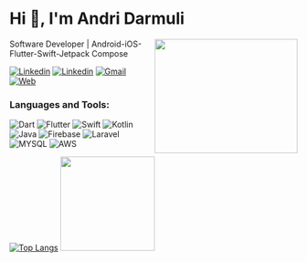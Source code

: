 <h1 align="left">Hi 👋, I'm Andri Darmuli</h1>

<img align="right" width=250 height=200 src="https://github.com/ndridm2/ndridm2/assets/64353589/2ae2dc53-bbee-427f-90b4-18ca88d6ab37" />

Software Developer | Android-iOS-Flutter-Swift-Jetpack Compose

[![Linkedin](https://img.shields.io/badge/Linked-in-369?style=flat-square&logo=linkedin&logoColor=white&color=blue)](https://linkedin.com/in/andri-darmuli-a39011218)
[![Linkedin](https://img.shields.io/badge/Twitter-tw-369?style=flat-square&logo=twitter&logoColor=white&color=blue)](https://twitter.com/ndridm2_)
[![Gmail](https://img.shields.io/badge/%20-Send%20Mail-black?color=007EC6&labelColor=555555&logo=gmail&logoColor=f5f7fe)](mailto:trick.coffe26@gmail.com?subject=From%20GitHub&&body=Hi,%20there.%20Found%20you%20on%20GitHub!%20Let's%20talk%20about...)
[![Web](https://img.shields.io/badge/%20-Link%20Web-black?color=007EC6&labelColor=555555&logo=google&logoColor=f5f7fe)](https://trickoff.me/)

<h3 align="left">Languages and Tools:</h3>
<p align="left">

![Dart](https://img.shields.io/badge/dart-%230175C2.svg?style=for-the-badge&logo=dart&logoColor=white) ![Flutter](https://img.shields.io/badge/Flutter-%2302569B.svg?style=for-the-badge&logo=Flutter&logoColor=white) ![Swift](https://img.shields.io/badge/swift-white.svg?style=for-the-badge&logo=swift&logoColor=%23ED8B00) ![Kotlin](https://img.shields.io/badge/kotlin-7D00FF.svg?style=for-the-badge&logo=kotlin&logoColor=blue) ![Java](https://img.shields.io/badge/jetpack_compose-%23ED8B00.svg?style=for-the-badge&logo=jetpack-compose) ![Firebase](https://img.shields.io/badge/firebase-%23039BE5.svg?style=for-the-badge&logo=firebase) ![Laravel](https://img.shields.io/badge/laravel-%23D90007.svg?style=for-the-badge&logo=laravel&logoColor=white) ![MYSQL](https://img.shields.io/badge/mysql-%23039BE5.svg?style=for-the-badge&logo=mysql&logoColor=white) ![AWS](https://img.shields.io/badge/AWS-%23039BE5.svg?style=for-the-badge&logo=amazon-aws&logoColor=white)

</p>

<p align="center" >
  
[![Top Langs](https://github-readme-stats.vercel.app/api/top-langs/?username=tusharhow&langs_count=6&count_private=true&layout=compact&theme=react&hide_border=true&bg_color=1F222E&title_color=F85D7F&icon_color=F8D866&hide=Jupyter%20Notebook,html,css,tsql,hack)](https://github.com/ndridm2) <img height="165" src="http://github-readme-streak-stats.herokuapp.com?user=tusharhow&theme=tokyonight&hide_border=true&background=1F222E" />
  
</p>

